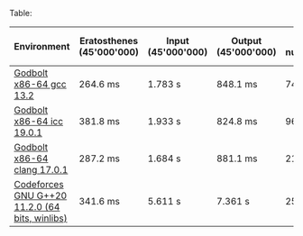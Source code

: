 Table:

|Environment|Eratosthenes (45'000'000)|Input (45'000'000)|Output (45'000'000)|Random numbers(45'000'000)|Floyd–Warshall (1540)|
|-|-|-|-|-|-|
|[Godbolt x86-64 gcc 13.2](https://godbolt.org/z/eEW56KrY4)|264.6 ms|1.783 s|848.1 ms|74.08 ms|5.677 s|
|[Godbolt x86-64 icc 19.0.1](https://godbolt.org/z/eEW56KrY4)|381.8 ms|1.933 s|824.8 ms|96.53 ms|5.034 s|
|[Godbolt x86-64 clang 17.0.1](https://godbolt.org/z/eEW56KrY4)|287.2 ms|1.684 s|881.1 ms|216.4 ms|4.302 s|
|[Codeforces GNU G++20 11.2.0 (64 bits, winlibs)](https://codeforces.com/contest/1/customtest)|341.6 ms|5.611 s|7.361 s|252.6 ms|4.729 s|
